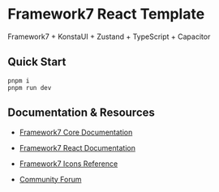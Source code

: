 # Framework7 React Template

Framework7 + KonstaUI + Zustand + TypeScript + Capacitor

## Quick Start

```
pnpm i
pnpm run dev
```

## Documentation & Resources

- [Framework7 Core Documentation](https://framework7.io/docs/)

- [Framework7 React Documentation](https://framework7.io/react/)

- [Framework7 Icons Reference](https://framework7.io/icons/)
- [Community Forum](https://forum.framework7.io)
